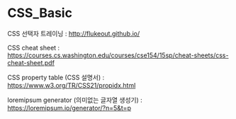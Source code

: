 # CSS_Basic


CSS 선택자 트레이닝 : http://flukeout.github.io/ 

CSS cheat sheet :
https://courses.cs.washington.edu/courses/cse154/15sp/cheat-sheets/css-cheat-sheet.pdf

CSS property table (CSS 설명서) :
https://www.w3.org/TR/CSS21/propidx.html

loremipsum generator (의미없는 글자열 생성기) :
https://loremipsum.io/generator/?n=5&t=p
